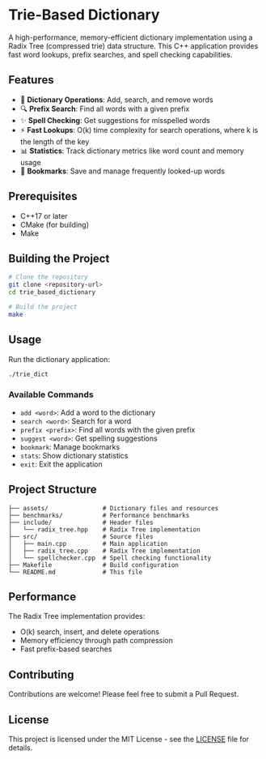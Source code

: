 # Trie-Based Dictionary

A high-performance, memory-efficient dictionary implementation using a Radix Tree (compressed trie) data structure. This C++ application provides fast word lookups, prefix searches, and spell checking capabilities.

## Features

- 📖 **Dictionary Operations**: Add, search, and remove words
- 🔍 **Prefix Search**: Find all words with a given prefix
- ✨ **Spell Checking**: Get suggestions for misspelled words
- ⚡ **Fast Lookups**: O(k) time complexity for search operations, where k is the length of the key
- 📊 **Statistics**: Track dictionary metrics like word count and memory usage
- 🔖 **Bookmarks**: Save and manage frequently looked-up words

## Prerequisites

- C++17 or later
- CMake (for building)
- Make

## Building the Project

```bash
# Clone the repository
git clone <repository-url>
cd trie_based_dictionary

# Build the project
make
```

## Usage

Run the dictionary application:

```bash
./trie_dict
```

### Available Commands

- `add <word>`: Add a word to the dictionary
- `search <word>`: Search for a word
- `prefix <prefix>`: Find all words with the given prefix
- `suggest <word>`: Get spelling suggestions
- `bookmark`: Manage bookmarks
- `stats`: Show dictionary statistics
- `exit`: Exit the application

## Project Structure

```
├── assets/               # Dictionary files and resources
├── benchmarks/           # Performance benchmarks
├── include/              # Header files
│   └── radix_tree.hpp    # Radix Tree implementation
├── src/                  # Source files
│   ├── main.cpp          # Main application
│   ├── radix_tree.cpp    # Radix Tree implementation
│   └── spellchecker.cpp  # Spell checking functionality
├── Makefile              # Build configuration
└── README.md             # This file
```

## Performance

The Radix Tree implementation provides:
- O(k) search, insert, and delete operations
- Memory efficiency through path compression
- Fast prefix-based searches

## Contributing

Contributions are welcome! Please feel free to submit a Pull Request.

## License

This project is licensed under the MIT License - see the [LICENSE](LICENSE) file for details.

